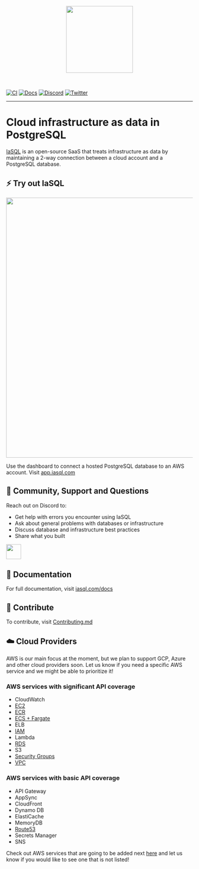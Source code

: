 <p align="center">
  <picture>
    <source media="(prefers-color-scheme: dark)" srcset="./site/static/img/logo_dark.png">
    <source media="(prefers-color-scheme: light)" srcset="/site/static/img/logo.png">
    <img width="180"/>
  </picture>
</p>

&nbsp;

[![CI](https://github.com/iasql/iasql-engine/workflows/CI/badge.svg)](https://github.com/iasql/iasql-engine/actions?query=workflow%3ACI)
[![Docs](https://img.shields.io/badge/docs-docusaurus-blue)](https://iasql.com/docs)
[![Discord](https://img.shields.io/badge/discord-iasql-purple)](https://discord.com/invite/machGGczea)
[![Twitter](https://img.shields.io/badge/twitter-iasql-9cf)](https://www.twitter.com/iasql)

---

# Cloud infrastructure as data in PostgreSQL

[IaSQL](https://iasql.com) is an open-source SaaS that treats infrastructure as data by maintaining a 2-way connection between a cloud account and a PostgreSQL database.

## ⚡️ Try out IaSQL

<a href="https://app.iasql.com#/button/INSERT%20INTO%20instance%20%28ami%2C%20instance_type%2C%20tags%29%0A%20%20VALUES%20%28%27resolve%3Assm%3A%2Faws%2Fservice%2Fcanonical%2Fubuntu%2Fserver%2F20.04%2Fstable%2Fcurrent%2Famd64%2Fhvm%2Febs-gp2%2Fami-id%27%2C%20%27t2.micro%27%2C%20%27%7B%22name%22%3A%22i-1%22%7D%27%29%3B%0A%0AINSERT%20INTO%20instance_security_groups%20%28instance_id%2C%20security_group_id%29%20SELECT%0A%20%20%28SELECT%20id%20FROM%20instance%20WHERE%20tags%20-%3E%3E%20%27name%27%20%3D%20%27i-1%27%29%2C%0A%20%20%28SELECT%20id%20FROM%20security_group%20WHERE%20group_name%3D%27default%27%20AND%20vpc_id%20%3D%20%28SELECT%20id%20FROM%20vpc%20WHERE%20is_default%20%3D%20true%20AND%20region%3Ddefault_aws_region%28%29%29%29%3B">
  <picture>
    <source media="(prefers-color-scheme: dark)" srcset="./site/static/img/ec2-typewriter_dark.gif">
    <source media="(prefers-color-scheme: light)" srcset="/site/static/img/ec2-typewriter.gif">
    <img width="700"/>
  </picture>
</a>

Use the dashboard to connect a hosted PostgreSQL database to an AWS account. Visit [app.iasql.com](https://app.iasql.com)

## 💬 Community, Support and Questions

Reach out on Discord to:

- Get help with errors you encounter using IaSQL
- Ask about general problems with databases or infrastructure
- Discuss database and infrastructure best practices
- Share what you built

<a href="https://discord.com/invite/machGGczea">
  <img src="https://discord.com/assets/ff41b628a47ef3141164bfedb04fb220.png" height="40px" />
</a>

## 📄 Documentation

For full documentation, visit [iasql.com/docs](https://iasql.com/docs)

## 🚀 Contribute

To contribute, visit [Contributing.md](https://github.com/iasql/iasql-engine/blob/main/CONTRIBUTING.md)

## ☁️ Cloud Providers

AWS is our main focus at the moment, but we plan to support GCP, Azure and other cloud providers soon. Let us know if you need a specific AWS service and we might be able to prioritize it!

### AWS services with significant API coverage

- CloudWatch
- [EC2](https://iasql.com/docs/aws_ec2)
- [ECR](https://iasql.com/docs/aws_ecr/)
- [ECS + Fargate](https://iasql.com/docs/fargate/)
- ELB
- [IAM](https://iasql.com/docs/aws_iam/)
- Lambda
- [RDS](https://iasql.com/docs/aws_rds/)
- S3
- [Security Groups](https://iasql.com/docs/aws_security_group/)
- [VPC](https://iasql.com/docs/vpc/)

### AWS services with basic API coverage

- API Gateway
- AppSync
- CloudFront
- Dynamo DB
- ElastiCache
- MemoryDB
- [Route53](https://iasql.com/docs/aws_route53/)
- Secrets Manager
- SNS

Check out AWS services that are going to be added next [here](https://github.com/iasql/iasql-engine/issues?q=is%3Aissue+is%3Aopen+label%3A%22cloud+coverage%22) and let us know if you would like to see one that is not listed!
